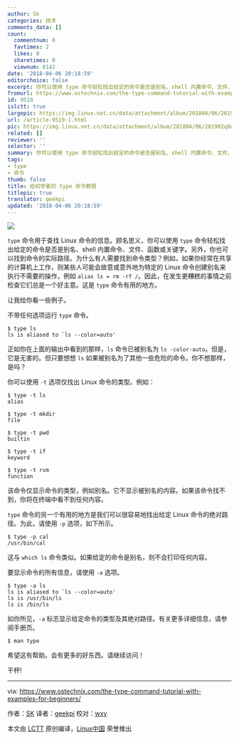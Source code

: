 ```yaml
---
author: Sk
categories: 技术
comments_data: []
count:
  commentnum: 0
  favtimes: 2
  likes: 0
  sharetimes: 0
  viewnum: 8142
date: '2018-04-06 20:18:59'
editorchoice: false
excerpt: 你可以使用 type 命令轻松找出给定的命令是否是别名、shell 内置命令、文件、函数或关键字。另外，你也可以找到命令的实际路径。
fromurl: https://www.ostechnix.com/the-type-command-tutorial-with-examples-for-beginners/
id: 9519
islctt: true
largepic: https://img.linux.net.cn/data/attachment/album/201804/06/201902q8dlio8et8d5q0zg.png
url: /article-9519-1.html
pic: https://img.linux.net.cn/data/attachment/album/201804/06/201902q8dlio8et8d5q0zg.png.thumb.jpg
related: []
reviewer: ''
selector: ''
summary: 你可以使用 type 命令轻松找出给定的命令是否是别名、shell 内置命令、文件、函数或关键字。另外，你也可以找到命令的实际路径。
tags:
- type
- 命令
thumb: false
title: 给初学者的 type 命令教程
titlepic: true
translator: geekpi
updated: '2018-04-06 20:18:59'
---
```


![](/data/attachment/album/201804/06/201902q8dlio8et8d5q0zg.png)


`type` 命令用于查找 Linux 命令的信息。顾名思义，你可以使用 `type` 命令轻松找出给定的命令是否是别名、shell 内置命令、文件、函数或关键字。另外，你也可以找到命令的实际路径。为什么有人需要找到命令类型？例如，如果你经常在共享的计算机上工作，则某些人可能会故意或意外地为特定的 Linux 命令创建别名来执行不需要的操作，例如 `alias ls = rm -rf /`。因此，在发生更糟糕的事情之前检查它们总是一个好主意。这是 `type` 命令有用的地方。


让我给你看一些例子。


不带任何选项运行 `type` 命令。



```
$ type ls
ls is aliased to `ls --color=auto'

```

正如你在上面的输出中看到的那样，`ls` 命令已被别名为 `ls -color-auto`。但是，它是无害的。但只要想想 `ls` 如果被别名为了其他一些危险的命令。你不想那样，是吗？


你可以使用 `-t` 选项仅找出 Linux 命令的类型。例如：



```
$ type -t ls
alias

$ type -t mkdir
file

$ type -t pwd
builtin

$ type -t if
keyword

$ type -t rvm
function

```

该命令仅显示命令的类型，例如别名。它不显示被别名的内容。如果该命令找不到，你将在终端中看不到任何内容。


`type` 命令的另一个有用的地方是我们可以很容易地找出给定 Linux 命令的绝对路径。为此，请使用 `-p` 选项，如下所示。



```
$ type -p cal
/usr/bin/cal

```

这与 `which ls` 命令类似。如果给定的命令是别名，则不会打印任何内容。


要显示命令的所有信息，请使用 `-a` 选项。



```
$ type -a ls
ls is aliased to `ls --color=auto'
ls is /usr/bin/ls
ls is /bin/ls

```

如你所见，`-a` 标志显示给定命令的类型及其绝对路径。有关更多详细信息，请参阅手册页。



```
$ man type

```

希望这有帮助。会有更多的好东西。请继续访问！


干杯!




---


via: <https://www.ostechnix.com/the-type-command-tutorial-with-examples-for-beginners/>


作者：[SK](https://www.ostechnix.com/author/sk/) 译者：[geekpi](https://github.com/geekpi) 校对：[wxy](https://github.com/wxy)


本文由 [LCTT](https://github.com/LCTT/TranslateProject) 原创编译，[Linux中国](https://linux.cn/) 荣誉推出